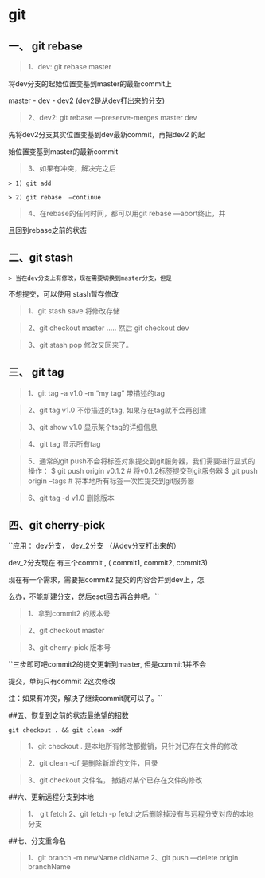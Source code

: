 # git

## 一、 git rebase

> 1、dev:  git rebase master

将dev分支的起始位置变基到master的最新commit上

master - dev - dev2 (dev2是从dev打出来的分支)

> 2、dev2:  git rebase —preserve-merges master dev

先将dev2分支其实位置变基到dev最新commit，再把dev2 的起

始位置变基到master的最新commit

> 3、如果有冲突，解决完之后

	> 1) git add 

	> 2) git rebase  —continue

> 4、在rebase的任何时间，都可以用git rebase —abort终止，并

且回到rebase之前的状态

## 二、git stash

	> 当在dev分支上有修改，现在需要切换到master分支，但是

不想提交，可以使用 stash暂存修改

> 1、git stash save    将修改存储

> 2、git checkout master ….. 然后 git checkout dev

> 3、git stash pop  修改又回来了。

## 三、 git tag

> 1、git tag  -a v1.0 -m “my tag” 带描述的tag

> 2、git tag v1.0   不带描述的tag, 如果存在tag就不会再创建

> 3、git show v1.0 显示某个tag的详细信息

> 4、git tag 显示所有tag

> 5、通常的git push不会将标签对象提交到git服务器，我们需要进行显式的操作：
  $ git push origin v0.1.2 # 将v0.1.2标签提交到git服务器
  $ git push origin –tags # 将本地所有标签一次性提交到git服务器

>6、git tag -d v1.0 删除版本

## 四、git cherry-pick

``应用： dev分支， dev_2分支 （从dev分支打出来的）

dev_2分支现在 有三个commit , ( commit1, commit2, commit3)

现在有一个需求，需要把commit2 提交的内容合并到dev上，怎

么办，不能新建分支，然后eset回去再合并吧。``

>1、拿到commit2  的版本号

>2、git checkout master

>3、git cherry-pick 版本号  

``三步即可吧commit2的提交更新到master,  但是commit1并不会

提交，单纯只有commit 2这次修改

注：如果有冲突，解决了继续commit就可以了。``

##五、恢复到之前的状态最绝望的招数

```git checkout . && git clean -xdf```

>1、git checkout .  是本地所有修改都撤销，只针对已存在文件的修改

>2、git clean -df 是删除新增的文件，目录

>3、git checkout 文件名，   撤销对某个已存在文件的修改

##六、更新远程分支到本地

>1、 git fetch 
>2、git fetch -p  fetch之后删除掉没有与远程分支对应的本地分支

##七、分支重命名

>1、git branch -m newName oldName
>2、git push —delete origin branchName
